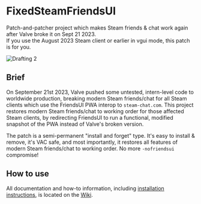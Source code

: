 # FixedSteamFriendsUI
Patch-and-patcher project which makes Steam friends & chat work again after Valve broke it on Sept 21 2023.
<br/>If you use the August 2023 Steam client or earlier in vgui mode, this patch is for you.

![Drafting 2](https://github.com/TiberiumFusion/FixedSteamFriendsUI/assets/6332277/7bf49a4b-0740-4d67-abeb-9695ad150ba6)

## Brief
On September 21st 2023, Valve pushed some untested, intern-level code to worldwide production, breaking modern Steam friends/chat for all Steam clients which use the FriendsUI PWA interop to `steam-chat.com`. This project restores modern Steam friends/chat to working order for those affected Steam clients, by redirecting FriendsUI to run a functional, modified snapshot of the PWA instead of Valve's broken version.

The patch is a semi-permanent "install and forget" type. It's easy to install & remove, it's VAC safe, and most importantly, it restores all features of modern Steam friends/chat to working order. No more `-nofriendsui` compromise!

## How to use
All documentation and how-to information, including [installation instructions](https://github.com/TiberiumFusion/FixedSteamFriendsUI/wiki/How-to-Install), is located on the [Wiki](https://github.com/TiberiumFusion/FixedSteamFriendsUI/wiki).
